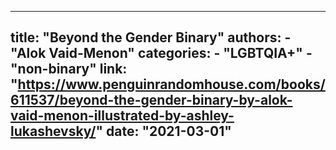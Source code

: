 
---
title: "Beyond the Gender Binary"
authors:
    - "Alok Vaid-Menon"
categories: 
    - "LGBTQIA+"
    - "non-binary"
link: "https://www.penguinrandomhouse.com/books/611537/beyond-the-gender-binary-by-alok-vaid-menon-illustrated-by-ashley-lukashevsky/"
date: "2021-03-01"
---